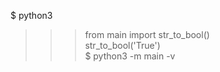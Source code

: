 $ python3 <br/>
>>> from main import str_to_bool() <br/>
>>> str_to_bool('True') <br/>
$ python3 -m main -v <br/>

